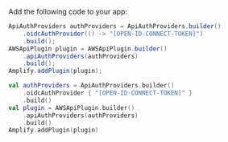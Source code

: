 Add the following code to your app:

<amplify-block-switcher>
<amplify-block name="Java">

```java
ApiAuthProviders authProviders = ApiAuthProviders.builder()
    .oidcAuthProvider(() -> "[OPEN-ID-CONNECT-TOKEN]")
    .build();
AWSApiPlugin plugin = AWSApiPlugin.builder()
    .apiAuthProviders(authProviders)
    .build();
Amplify.addPlugin(plugin);
```

</amplify-block>
<amplify-block name="Kotlin">

```kotlin
val authProviders = ApiAuthProviders.builder()
    .oidcAuthProvider { "[OPEN-ID-CONNECT-TOKEN]" }
    .build()
val plugin = AWSApiPlugin.builder()
    .apiAuthProviders(authProviders)
    .build()
Amplify.addPlugin(plugin)
```

</amplify-block>
</amplify-block-switcher>

